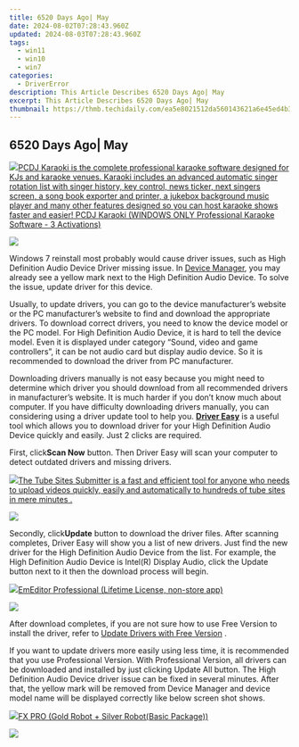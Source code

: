 ```yaml
---
title: 6520 Days Ago| May
date: 2024-08-02T07:28:43.960Z
updated: 2024-08-03T07:28:43.960Z
tags:
  - win11
  - win10
  - win7
categories:
  - DriverError
description: This Article Describes 6520 Days Ago| May
excerpt: This Article Describes 6520 Days Ago| May
thumbnail: https://thmb.techidaily.com/ea5e8021512da560143621a6e45ed4b3d646d858089a4c1425190ddca7b5f2e2.png
---
```


## 6520 Days Ago| May

<!-- affiliate ads begin -->
<a href="https://shop.pcdj.com/order/checkout.php?PRODS=4698832&QTY=1&AFFILIATE=108875&CART=1"> <img src="https://secure.avangate.com/images/merchant/47f4b6321e9fd8e8f7326a6adc1a7c1e/products/karaoki-new-searchresultspane.jpg" border="0">PCDJ Karaoki is the complete professional karaoke software designed for KJs and karaoke venues. Karaoki includes an advanced automatic singer rotation list with singer history, key control, news ticker, next singers screen, a song book exporter and printer, a jukebox background music player and many other features designed so you can host karaoke shows faster and easier! 
 PCDJ Karaoki (WINDOWS ONLY Professional Karaoke Software - 3 Activations)</a>
<!-- affiliate ads end -->
![](https://images.drivereasy.com/wp-content/uploads/2017/04/img_58f0b26dd36a4.jpg)

Windows 7 reinstall most probably would cause driver issues, such as High Definition Audio Device Driver missing issue. In [Device Manager](https://tools.techidaily.com/drivereasy/download/), you may already see a yellow mark next to the High Definition Audio Device. To solve the issue, update driver for this device.  
  
Usually, to update drivers, you can go to the device manufacturer’s website or the PC manufacturer’s website to find and download the appropriate drivers. To download correct drivers, you need to know the device model or the PC model. For High Definition Audio Device, it is hard to tell the device model. Even it is displayed under category “Sound, video and game controllers”, it can be not audio card but display audio device. So it is recommended to download the driver from PC manufacturer.  
  
Downloading drivers manually is not easy because you might need to determine which driver you should download from all recommended drivers in manufacturer’s website. It is much harder if you don’t know much about computer. If you have difficulty downloading drivers manually, you can considering using a driver update tool to help you. **[Driver Easy](https://tools.techidaily.com/drivereasy/download/)** is a useful tool which allows you to download driver for your  High Definition Audio Device quickly and easily. Just 2 clicks are required.  
  
 First, click**Scan Now** button. Then Driver Easy will scan your computer to detect outdated drivers and missing drivers.  
  
<!-- affiliate ads begin -->
<a href="https://secure.2checkout.com/order/checkout.php?PRODS=4531356&QTY=1&AFFILIATE=108875&CART=1"><img src="https://secure.avangate.com/images/merchant/8fdd149fcaa7058caccc9c4ad5b0d89a/products/tss-box.JPG" border="0">The Tube Sites Submitter is a fast and efficient tool for anyone who needs to upload videos quickly, easily and automatically to hundreds of tube sites in mere minutes . </a>
<!-- affiliate ads end -->
![](https://images.drivereasy.com/wp-content/uploads/2017/04/img_58f0b2570b98a.png)
  
 Secondly, click**Update** button to download the driver files. After scanning completes, Driver Easy will show you a list of new drivers. Just find the new driver for the High Definition Audio Device from the list. For example, the High Definition Audio Device is Intel(R) Display Audio, click the Update button next to it then the download process will begin.  
  
<!-- affiliate ads begin -->
<a href="https://shop.emeditor.com/order/checkout.php?PRODS=4631722&QTY=1&AFFILIATE=108875&CART=1"><img src="https://www.emeditor.com/wp-content/uploads/2023/05/frontpage2-2048x588.webp" border="0">EmEditor Professional (Lifetime License, non-store app)</a>
<!-- affiliate ads end -->
![](https://images.drivereasy.com/wp-content/uploads/2017/04/img_58f0b289ca3eb.jpg)
  
 After download completes, if you are not sure how to use Free Version to install the driver, refer to [Update Drivers with Free Version](https://tools.techidaily.com/drivereasy/download/) .  
  
 If you want to update drivers more easily using less time, it is recommended that you use Professional Version. With Professional Version, all drivers can be downloaded and installed by just clicking Update All button. The High Definition Audio Device driver issue can be fixed in several minutes. After that, the yellow mark will be removed from Device Manager and device model name will be displayed correctly like below screen shot shows.  
  
<!-- affiliate ads begin -->
<a href="https://secure.2checkout.com/order/checkout.php?PRODS=40085955&QTY=1&AFFILIATE=108875&CART=1"><img src="https://secure.avangate.com/images/merchant/f702defbc67edb455949f46babab0c18/products/2_logo9.png" border="0">FX PRO (Gold Robot + Silver Robot(Basic Package))</a>
<!-- affiliate ads end -->
![](https://images.drivereasy.com/wp-content/uploads/2016/06/img_57677145514b3.png)

<ins class="adsbygoogle"
     style="display:block"
     data-ad-format="autorelaxed"
     data-ad-client="ca-pub-7571918770474297"
     data-ad-slot="1223367746"></ins>



<ins class="adsbygoogle"
     style="display:block"
     data-ad-client="ca-pub-7571918770474297"
     data-ad-slot="8358498916"
     data-ad-format="auto"
     data-full-width-responsive="true"></ins>


